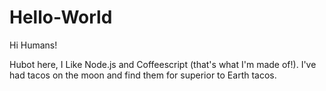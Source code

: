 # Hello-World


Hi Humans!

Hubot here, I Like Node.js and Coffeescript (that's what I'm made of!).
I've had tacos on the moon and find them for superior to Earth tacos.
